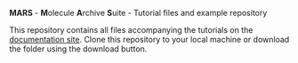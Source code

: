 **MARS** - **M**olecule **A**rchive **S**uite - Tutorial files and example repository

This repository contains all files accompanying the tutorials on the [documentation site](https://duderstadt-lab.github.io/mars-docs/). Clone this repository to your local machine or download the folder using the download button.
